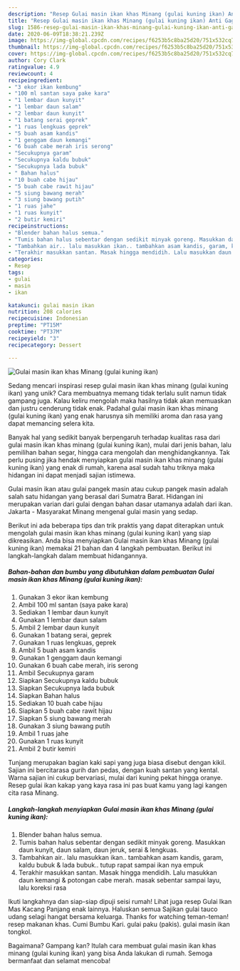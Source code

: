 ```yaml
---
description: "Resep Gulai masin ikan khas Minang (gulai kuning ikan) Anti Gagal"
title: "Resep Gulai masin ikan khas Minang (gulai kuning ikan) Anti Gagal"
slug: 1586-resep-gulai-masin-ikan-khas-minang-gulai-kuning-ikan-anti-gagal
date: 2020-06-09T18:38:21.239Z
image: https://img-global.cpcdn.com/recipes/f6253b5c8ba25d20/751x532cq70/gulai-masin-ikan-khas-minang-gulai-kuning-ikan-foto-resep-utama.jpg
thumbnail: https://img-global.cpcdn.com/recipes/f6253b5c8ba25d20/751x532cq70/gulai-masin-ikan-khas-minang-gulai-kuning-ikan-foto-resep-utama.jpg
cover: https://img-global.cpcdn.com/recipes/f6253b5c8ba25d20/751x532cq70/gulai-masin-ikan-khas-minang-gulai-kuning-ikan-foto-resep-utama.jpg
author: Cory Clark
ratingvalue: 4.9
reviewcount: 4
recipeingredient:
- "3 ekor ikan kembung"
- "100 ml santan saya pake kara"
- "1 lembar daun kunyit"
- "1 lembar daun salam"
- "2 lembar daun kunyit"
- "1 batang serai geprek"
- "1 ruas lengkuas geprek"
- "5 buah asam kandis"
- "1 genggam daun kemangi"
- "6 buah cabe merah iris serong"
- "Secukupnya garam"
- "Secukupnya kaldu bubuk"
- "Secukupnya lada bubuk"
- " Bahan halus"
- "10 buah cabe hijau"
- "5 buah cabe rawit hijau"
- "5 siung bawang merah"
- "3 siung bawang putih"
- "1 ruas jahe"
- "1 ruas kunyit"
- "2 butir kemiri"
recipeinstructions:
- "Blender bahan halus semua."
- "Tumis bahan halus sebentar dengan sedikit minyak goreng. Masukkan daun kunyit, daun salam, daun jeruk, serai &amp; lengkuas."
- "Tambahkan air.. lalu masukkan ikan.. tambahkan asam kandis, garam, kaldu bubuk &amp; lada bubuk.. tutup rapat sampai ikan nya empuk"
- "Terakhir masukkan santan. Masak hingga mendidih. Lalu masukkan daun kemangi &amp; potongan cabe merah. masak sebentar sampai layu, lalu koreksi rasa"
categories:
- Resep
tags:
- gulai
- masin
- ikan

katakunci: gulai masin ikan 
nutrition: 208 calories
recipecuisine: Indonesian
preptime: "PT15M"
cooktime: "PT37M"
recipeyield: "3"
recipecategory: Dessert

---
```



![Gulai masin ikan khas Minang (gulai kuning ikan)](https://img-global.cpcdn.com/recipes/f6253b5c8ba25d20/751x532cq70/gulai-masin-ikan-khas-minang-gulai-kuning-ikan-foto-resep-utama.jpg)

Sedang mencari inspirasi resep gulai masin ikan khas minang (gulai kuning ikan) yang unik? Cara membuatnya memang tidak terlalu sulit namun tidak gampang juga. Kalau keliru mengolah maka hasilnya tidak akan memuaskan dan justru cenderung tidak enak. Padahal gulai masin ikan khas minang (gulai kuning ikan) yang enak harusnya sih memiliki aroma dan rasa yang dapat memancing selera kita.

Banyak hal yang sedikit banyak berpengaruh terhadap kualitas rasa dari gulai masin ikan khas minang (gulai kuning ikan), mulai dari jenis bahan, lalu pemilihan bahan segar, hingga cara mengolah dan menghidangkannya. Tak perlu pusing jika hendak menyiapkan gulai masin ikan khas minang (gulai kuning ikan) yang enak di rumah, karena asal sudah tahu triknya maka hidangan ini dapat menjadi sajian istimewa.

Gulai masin ikan atau gulai pangek masin atau cukup pangek masin adalah salah satu hidangan yang berasal dari Sumatra Barat. Hidangan ini merupakan varian dari gulai dengan bahan dasar utamanya adalah dari ikan. Jakarta - Masyarakat Minang mengenal gulai masin yang sedap.


Berikut ini ada beberapa tips dan trik praktis yang dapat diterapkan untuk mengolah gulai masin ikan khas minang (gulai kuning ikan) yang siap dikreasikan. Anda bisa menyiapkan Gulai masin ikan khas Minang (gulai kuning ikan) memakai 21 bahan dan 4 langkah pembuatan. Berikut ini langkah-langkah dalam membuat hidangannya.

<!--inarticleads1-->

##### Bahan-bahan dan bumbu yang dibutuhkan dalam pembuatan Gulai masin ikan khas Minang (gulai kuning ikan):

1. Gunakan 3 ekor ikan kembung
1. Ambil 100 ml santan (saya pake kara)
1. Sediakan 1 lembar daun kunyit
1. Gunakan 1 lembar daun salam
1. Ambil 2 lembar daun kunyit
1. Gunakan 1 batang serai, geprek
1. Gunakan 1 ruas lengkuas, geprek
1. Ambil 5 buah asam kandis
1. Gunakan 1 genggam daun kemangi
1. Gunakan 6 buah cabe merah, iris serong
1. Ambil Secukupnya garam
1. Siapkan Secukupnya kaldu bubuk
1. Siapkan Secukupnya lada bubuk
1. Siapkan  Bahan halus
1. Sediakan 10 buah cabe hijau
1. Siapkan 5 buah cabe rawit hijau
1. Siapkan 5 siung bawang merah
1. Gunakan 3 siung bawang putih
1. Ambil 1 ruas jahe
1. Gunakan 1 ruas kunyit
1. Ambil 2 butir kemiri


Tunjang merupakan bagian kaki sapi yang juga biasa disebut dengan kikil. Sajian ini bercitarasa gurih dan pedas, dengan kuah santan yang kental. Warna sajian ini cukup bervariasi, mulai dari kuning pekat hingga oranye. Resep gulai ikan kakap yang kaya rasa ini pas buat kamu yang lagi kangen cita rasa Minang. 

<!--inarticleads2-->

##### Langkah-langkah menyiapkan Gulai masin ikan khas Minang (gulai kuning ikan):

1. Blender bahan halus semua.
1. Tumis bahan halus sebentar dengan sedikit minyak goreng. Masukkan daun kunyit, daun salam, daun jeruk, serai &amp; lengkuas.
1. Tambahkan air.. lalu masukkan ikan.. tambahkan asam kandis, garam, kaldu bubuk &amp; lada bubuk.. tutup rapat sampai ikan nya empuk
1. Terakhir masukkan santan. Masak hingga mendidih. Lalu masukkan daun kemangi &amp; potongan cabe merah. masak sebentar sampai layu, lalu koreksi rasa


Ikuti langkahnya dan siap-siap dipuji seisi rumah! Lihat juga resep Gulai Ikan Mas Kacang Panjang enak lainnya. Haluskan semua Sajikan gulai tauco udang selagi hangat bersama keluarga. Thanks for watching teman-teman! resep makanan khas. Cumi Bumbu Kari. gulai paku (pakis). gulai masin ikan tongkol. 

Bagaimana? Gampang kan? Itulah cara membuat gulai masin ikan khas minang (gulai kuning ikan) yang bisa Anda lakukan di rumah. Semoga bermanfaat dan selamat mencoba!
